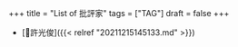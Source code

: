 +++
title = "List of 批評家"
tags = ["TAG"]
draft = false
+++

-   [📝許光俊]({{< relref "20211215145133.md" >}})
